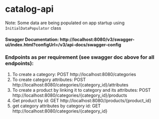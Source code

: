# catalog-api

Note: Some data are being populated on app startup using `InitialDataPopulator` class

#### Swagger Documentation: http://localhost:8080/v3/swagger-ui/index.html?configUrl=/v3/api-docs/swagger-config



### Endpoints as per requirement (see swagger doc above for all endpoints):
1) To create a category:  POST http://localhost:8080/categories
2) To create category attributes: POST http://localhost:8080/categories/{category_id}/attributes
3) To create a product by linking it to category and its attributes: POST http://localhost:8080/categories/{category_id}/products
4) Get product by id: GET http://localhost:8080//products/{product_id}
5) get category attributes by category id: GET http://localhost:8080/categories/{category_id}

